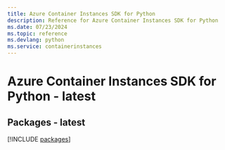 ```yaml
---
title: Azure Container Instances SDK for Python
description: Reference for Azure Container Instances SDK for Python
ms.date: 07/23/2024
ms.topic: reference
ms.devlang: python
ms.service: containerinstances
---
```

# Azure Container Instances SDK for Python - latest
## Packages - latest
[!INCLUDE [packages](container-instances-index.md)]